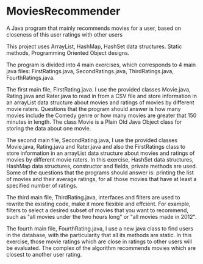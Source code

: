 # MoviesRecommender
A Java program that mainly recommends movies for a user, based on closeness of this user ratings with other users

This project uses ArrayList, HashMap, HashSet data structures. Static methods, Programming Oriented Object designs.

The program is divided into 4 main exercises, which corresponds to 4 main java files: FirstRatings.java, SecondRatings.java, ThirdRatings.java, FourthRatings.java.

The first main file, FirstRating.java. I use the provided classes Movie.java, Rating.java and Rater.java to read in from a CSV file and store information in an arrayList data structure about movies and ratings of movies by different movie raters. Questions that the program should answer is how many movies include the Comedy genre or how many movies are greater that 150 minutes in length. The class Movie is a Plain Old Java Object class for storing the data about one movie.

The second main file, SecondRating.java, I use the provided classes Movie.java, Rating.java and Rater.java and also the FirstRatings class to store information in an arrayList data structure about movies and ratings of movies by different movie raters. In this exercise, HashSet data structures, HashMap data structures, constructor and fields, private methods are used. Some of the questions that the programs should answer is: printing the list of movies and their average ratings, for all those movies that have at least a specified number of ratings.

The third main file, ThirdRating.java,  interfaces and filters are used to rewrite the existing code, make it more flexible and effcient. For example, filters to select a desired subset of movies that you want to recommend, such as "all movies under the two hours long" or "all movies made in 2012".

The fourth main file, FourthRating.java, I use a new java class to find users in the database, with the particularity that all its methods are static. In this exercise, those movie ratings which are close in ratings to other users will be evaluated. The complex of the algorithm recommends movies which are closest to another user rating.
